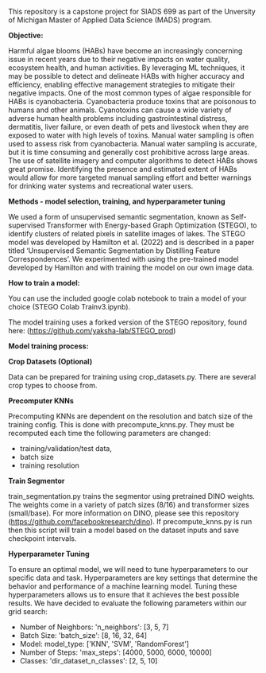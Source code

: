 This repository is a capstone project for SIADS 699 as part of the Unversity of Michigan Master of Applied Data Science (MADS) program.

**Objective:**

Harmful algae blooms (HABs) have become an increasingly concerning issue in recent years due to their negative impacts on water quality, ecosystem health, and human activities. By leveraging ML techniques, it may be possible to detect and delineate HABs with higher accuracy and efficiency, enabling effective management strategies to mitigate their negative impacts. One of the most common types of algae responsible for HABs is cyanobacteria. Cyanobacteria produce toxins that are poisonous to humans and other animals. Cyanotoxins can cause a wide variety of adverse human health problems including gastrointestinal distress, dermatitis, liver failure, or even death of pets and livestock when they are exposed to water with high levels of toxins. Manual water sampling is often used to assess risk from cyanobacteria. Manual water sampling is accurate, but it is time consuming and generally cost prohibitive across large areas. The use of satellite imagery and computer algorithms to detect HABs shows great promise. Identifying the presence and estimated extent of HABs would allow for more targeted manual sampling effort and better warnings for drinking water systems and recreational water users.


**Methods - model selection, training, and hyperparameter tuning**

We used a form of unsupervised semantic segmentation, known as Self-supervised Transformer with Energy-based Graph Optimization (STEGO), to identify clusters of related pixels in satellite images of lakes. The STEGO model was developed by Hamilton et al. (2022) and is described in a paper titled ‘Unsupervised Semantic Segmentation by Distilling Feature Correspondences’. We experimented with using the pre-trained model developed by Hamilton and with training the model on our own image data.


**How to train a model:**

You can use the included google colab notebook to train a model of your choice (STEGO Colab Trainv3.ipynb). 

The model training uses a forked version of the STEGO repository, found here: (https://github.com/yaksha-lab/STEGO_prod)

**Model training process:**

**Crop Datasets (Optional)** 

Data can be prepared for training using crop_datasets.py. There are several crop types to choose from.

**Precomputer KNNs**

Precomputing KNNs are dependent on the resolution and batch size of the training config. This is done with precompute_knns.py. They must be recomputed each time the following parameters are changed:

  - training/validation/test data, 
  - batch size 
  - training resolution

**Train Segmentor**

train_segmentation.py trains the segmentor using pretrained DINO weights. The weights come in a variety of patch sizes (8/16) and transformer sizes (small/base). For more information on DINO, please see this repository (https://github.com/facebookresearch/dino). If precompute_knns.py is run then this script will train a model based on the dataset inputs and save checkpoint intervals.

  **Hyperparameter Tuning**

To ensure an optimal model, we will need to tune hyperparameters to our specific data and task. Hyperparameters are key settings that determine the behavior and performance of a machine learning model. Tuning these hyperparameters allows us to ensure that it achieves the best possible results. We have decided to evaluate the following parameters within our grid search:



*   Number of Neighbors: 'n_neighbors': [3, 5, 7]
*   Batch Size: 'batch_size': [8, 16, 32, 64]
*   Model: model_type: ['KNN', 'SVM', 'RandomForest']
*   Number of Steps: 'max_steps': [4000, 5000, 6000, 10000]
*   Classes: 'dir_dataset_n_classes': [2, 5, 10] 










```python

```
